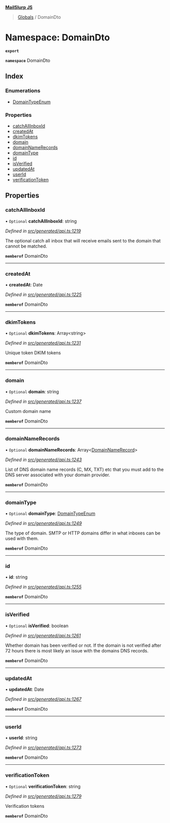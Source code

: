 **[MailSlurp JS](../README.md)**

> [Globals](../README.md) / DomainDto

# Namespace: DomainDto

**`export`** 

**`namespace`** DomainDto

## Index

### Enumerations

* [DomainTypeEnum](../enums/domaindto.domaintypeenum.md)

### Properties

* [catchAllInboxId](domaindto.md#catchallinboxid)
* [createdAt](domaindto.md#createdat)
* [dkimTokens](domaindto.md#dkimtokens)
* [domain](domaindto.md#domain)
* [domainNameRecords](domaindto.md#domainnamerecords)
* [domainType](domaindto.md#domaintype)
* [id](domaindto.md#id)
* [isVerified](domaindto.md#isverified)
* [updatedAt](domaindto.md#updatedat)
* [userId](domaindto.md#userid)
* [verificationToken](domaindto.md#verificationtoken)

## Properties

### catchAllInboxId

• `Optional` **catchAllInboxId**: string

*Defined in [src/generated/api.ts:1219](https://github.com/mailslurp/mailslurp-client/blob/751f7bb/src/generated/api.ts#L1219)*

The optional catch all inbox that will receive emails sent to the domain that cannot be matched.

**`memberof`** DomainDto

___

### createdAt

•  **createdAt**: Date

*Defined in [src/generated/api.ts:1225](https://github.com/mailslurp/mailslurp-client/blob/751f7bb/src/generated/api.ts#L1225)*

**`memberof`** DomainDto

___

### dkimTokens

• `Optional` **dkimTokens**: Array\<string>

*Defined in [src/generated/api.ts:1231](https://github.com/mailslurp/mailslurp-client/blob/751f7bb/src/generated/api.ts#L1231)*

Unique token DKIM tokens

**`memberof`** DomainDto

___

### domain

• `Optional` **domain**: string

*Defined in [src/generated/api.ts:1237](https://github.com/mailslurp/mailslurp-client/blob/751f7bb/src/generated/api.ts#L1237)*

Custom domain name

**`memberof`** DomainDto

___

### domainNameRecords

• `Optional` **domainNameRecords**: Array\<[DomainNameRecord](domainnamerecord.md)>

*Defined in [src/generated/api.ts:1243](https://github.com/mailslurp/mailslurp-client/blob/751f7bb/src/generated/api.ts#L1243)*

List of DNS domain name records (C, MX, TXT) etc that you must add to the DNS server associated with your domain provider.

**`memberof`** DomainDto

___

### domainType

• `Optional` **domainType**: [DomainTypeEnum](../enums/domaindto.domaintypeenum.md)

*Defined in [src/generated/api.ts:1249](https://github.com/mailslurp/mailslurp-client/blob/751f7bb/src/generated/api.ts#L1249)*

The type of domain. SMTP or HTTP domains differ in what inboxes can be used with them.

**`memberof`** DomainDto

___

### id

•  **id**: string

*Defined in [src/generated/api.ts:1255](https://github.com/mailslurp/mailslurp-client/blob/751f7bb/src/generated/api.ts#L1255)*

**`memberof`** DomainDto

___

### isVerified

• `Optional` **isVerified**: boolean

*Defined in [src/generated/api.ts:1261](https://github.com/mailslurp/mailslurp-client/blob/751f7bb/src/generated/api.ts#L1261)*

Whether domain has been verified or not. If the domain is not verified after 72 hours there is most likely an issue with the domains DNS records.

**`memberof`** DomainDto

___

### updatedAt

•  **updatedAt**: Date

*Defined in [src/generated/api.ts:1267](https://github.com/mailslurp/mailslurp-client/blob/751f7bb/src/generated/api.ts#L1267)*

**`memberof`** DomainDto

___

### userId

•  **userId**: string

*Defined in [src/generated/api.ts:1273](https://github.com/mailslurp/mailslurp-client/blob/751f7bb/src/generated/api.ts#L1273)*

**`memberof`** DomainDto

___

### verificationToken

• `Optional` **verificationToken**: string

*Defined in [src/generated/api.ts:1279](https://github.com/mailslurp/mailslurp-client/blob/751f7bb/src/generated/api.ts#L1279)*

Verification tokens

**`memberof`** DomainDto
